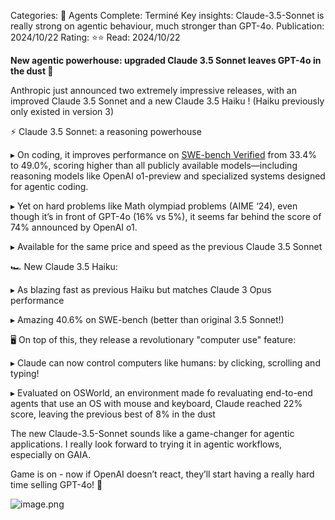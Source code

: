 

Categories: 🤖 Agents
Complete: Terminé
Key insights: Claude-3.5-Sonnet is really strong on agentic behaviour, much stronger than GPT-4o.
Publication: 2024/10/22
Rating: ⭐️⭐️
Read: 2024/10/22

**New agentic powerhouse: upgraded Claude 3.5 Sonnet leaves GPT-4o in the dust 🚀**

Anthropic just announced two extremely impressive releases, with an improved Claude 3.5 Sonnet and a new Claude 3.5 Haiku ! (Haiku previously only existed in version 3)

⚡️ Claude 3.5 Sonnet: a reasoning powerhouse

▸ On coding, it improves performance on [SWE-bench Verified](https://www.swebench.com/) from 33.4% to 49.0%, scoring higher than all publicly available models—including reasoning models like OpenAI o1-preview and specialized systems designed for agentic coding. 

▸ Yet on hard problems like Math olympiad problems (AIME ‘24), even though it’s in front of GPT-4o (16% vs 5%), it seems far behind the score of 74% announced by OpenAI o1.

▸ Available for the same price and speed as the previous Claude 3.5 Sonnet

🏎️ New Claude 3.5 Haiku:

▸ As blazing fast as previous Haiku but matches Claude 3 Opus performance

▸ Amazing 40.6% on SWE-bench (better than original 3.5 Sonnet!)

🖥️ On top of this, they release a revolutionary "computer use" feature:

▸ Claude can now control computers like humans: by clicking, scrolling and typing!

▸ Evaluated on OSWorld, an environment made fo revaluating end-to-end agents that use an OS with mouse and keyboard, Claude reached 22% score, leaving the previous best of 8% in the dust

The new Claude-3.5-Sonnet sounds like a game-changer for agentic applications. I really look forward to trying it in agentic workflows, especially on GAIA.

Game is on - now if OpenAI doesn’t react, they’ll start having a really hard time selling GPT-4o! 👀

![image.png](attachments/Posts/Blog%20post%20for%20Claude%203%205%20Sonnet/image.png)